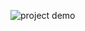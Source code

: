 ![project demo](https://github.com/RazRabino/object-detection-with-pytorch-and-OneNet-algorithm/blob/main/Hnet-image.gif)
